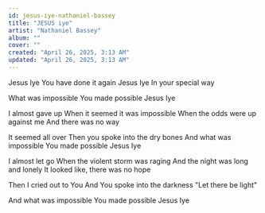 ```yaml
---
id: jesus-iye-nathaniel-bassey
title: "JESUS iye"
artist: "Nathaniel Bassey"
album: ""
cover: ""
created: "April 26, 2025, 3:13 AM"
updated: "April 26, 2025, 3:13 AM"
---
```


Jesus Iye
You have done it again
Jesus Iye
In your special way

What was impossible
You made possible
Jesus Iye

I almost gave up
When it seemed it was impossible
When the odds were up against me
And there was no way

It seemed all over
Then you spoke into the dry bones
And what was impossible
You made possible
Jesus Iye


I almost let go
When the violent storm was raging
And the night was long and lonely
It looked like, there was no hope

Then I cried out to You
And You spoke into the darkness
"Let there be light"

And what was impossible
You made possible
Jesus Iye
